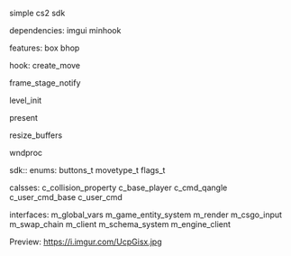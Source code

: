 simple cs2 sdk

dependencies:
  imgui
  minhook

features:
  box
  bhop

hook:
  create_move
  
  frame_stage_notify
  
  level_init
  
  present
  
  resize_buffers
  
  wndproc

sdk::
 enums:
  buttons_t
  movetype_t
  flags_t

 calsses:
  c_collision_property 
  c_base_player
  c_cmd_qangle
  c_user_cmd_base
  c_user_cmd

 interfaces:
  m_global_vars
  m_game_entity_system
  m_render
  m_csgo_input
  m_swap_chain
  m_client
  m_schema_system
  m_engine_client

Preview:
https://i.imgur.com/UcpGisx.jpg
